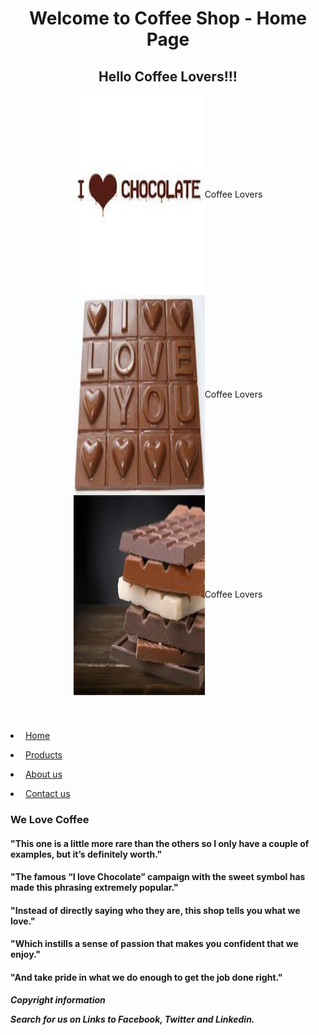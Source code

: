 <html lang="en">
<head>
	<title>Welcome to Coffee Shop Home Page</title>
	<meta charset="utf-8">
	<link rel="stylesheet" href="lv_chocostyles.css">
</head>
<body>
<div id="wrapper"> 
	<header>
		<h1>Welcome to Coffee Shop - Home Page</h1>
		<h2>Hello Coffee Lovers!!!</h2>
		<img style="vertical-align:middle" src="choc1.jpg" class="floatcenter" alt="Coffee Lovers" width="210" height="320"><span style="">Coffee Lovers</span>
	    <img style="vertical-align:middle" src="choc2.jpg" class="floatcenter" alt="Coffee Lovers" width="210" height="320"><span style="">Coffee Lovers</span>
		<img style="vertical-align:middle" src="choc3.jpg" class="floatcenter" alt="Coffee Lovers" width="210" height="320"><span style="">Coffee Lovers</span>
	</header>
	<nav>
		<p><li>&nbsp;<a href="lv_proj_home.html">Home</a></li></p>
		<p><li>&nbsp;<a href="lv_proj_prod.html">Products</a></li></p>
		<p><li>&nbsp;<a href="lv_proj_about.html">About us</a></li></p>
		<p><li>&nbsp;<a href="lv_proj_contac.html">Contact us</a></li></p>
	</nav>
	<main>
		<div id="all main">
			<h3><p>We Love Coffee</p></h3>
			<h4>"This one is a little more rare than the others so I only have a couple of examples, but it’s definitely worth."</h4>
			<h4>"The famous “I love Chocolate” campaign with the sweet symbol has made this phrasing extremely popular."</h4>
			<h4>"Instead of directly saying who they are, this shop tells you what we love."
			<h4>"Which instills a sense of passion that makes you confident that we enjoy."</h4>
			<h4>"And take pride in what we do enough to get the job done right."</h4>
		</div><!--end all main-->
	</main>
	<footer>
		<h5>Copyright information
		<p>Search for us on Links to Facebook, Twitter and Linkedin.</p></h5>
	</footer>
</div> <!-- wrapper--> 	
</body>
</html>
